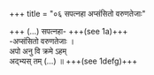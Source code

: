 +++
title = "०६ सपत्नहा अप्संसितो वरुणतेजाः"

+++
(…) सपत्नहा- +++(see 1a)+++  
-अप्संसितो वरुणतेजाः ।  
अपो अनु वि क्रमे ऽहम्  
अद्भ्यस् तम् (…) ॥ +++(see 1defg)+++